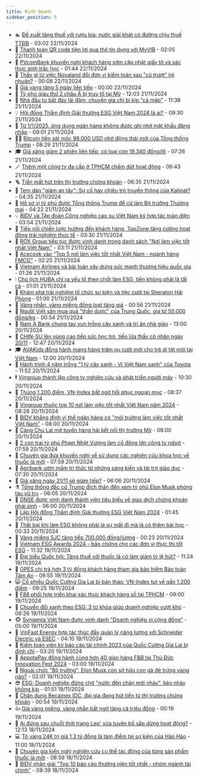```yaml
---
title: Kinh Doanh
sidebar_position: 5
---
```


<!-- dantri-kinh-doanh:START -->
- 🏊 [Đề xuất tăng thuế với rượu bia; nước giải khát có đường chịu thuế TTĐB](https://dantri.com.vn/kinh-doanh/de-xuat-tang-thue-voi-ruou-bia-nuoc-giai-khat-co-duong-chiu-thue-ttdb-20241122094839933.htm) - 03:02 22/11/2024
- 🦆 [Thanh toán QR code tiện lợi qua thẻ tín dụng với MyVIB](https://dantri.com.vn/kinh-doanh/thanh-toan-qr-code-tien-loi-qua-the-tin-dung-voi-myvib-20241122085045145.htm) - 02:05 22/11/2024
- 🦄 [PVcomBank khuyến nghị khách hàng sớm cập nhật giấy tờ và xác thực sinh trắc học](https://dantri.com.vn/kinh-doanh/pvcombank-khuyen-nghi-khach-hang-som-cap-nhat-giay-to-va-xac-thuc-sinh-trac-hoc-20241122083157594.htm) - 01:44 22/11/2024
- 🌝 [Thấy gì từ việc Novaland đổi đơn vị kiểm toán sau &quot;cú trượt&quot; lợi nhuận?](https://dantri.com.vn/kinh-doanh/thay-gi-tu-viec-novaland-doi-don-vi-kiem-toan-sau-cu-truot-loi-nhuan-20241121163058919.htm) - 00:08 22/11/2024
- 💃 [Giá vàng tăng 5 ngày liên tiếp](https://dantri.com.vn/kinh-doanh/gia-vang-tang-5-ngay-lien-tiep-20241122034949448.htm) - 00:00 22/11/2024
- 🦏 [Tỷ phú giàu thứ 2 châu Á bị truy tố tại Mỹ](https://dantri.com.vn/kinh-doanh/ty-phu-giau-thu-2-chau-a-bi-truy-to-tai-my-20241121171039394.htm) - 12:03 21/11/2024
- 🦩 [Nhà đầu tư bắt đáy lãi đậm, chuyên gia chỉ bí kíp &quot;cá mập&quot;](https://dantri.com.vn/kinh-doanh/nha-dau-tu-bat-day-lai-dam-chuyen-gia-chi-bi-kip-ca-map-20241121180015537.htm) - 11:38 21/11/2024
- 💡 [Hội đồng Thẩm định Giải thưởng ESG Việt Nam 2024 là ai?](https://dantri.com.vn/kinh-doanh/hoi-dong-tham-dinh-giai-thuong-esg-viet-nam-2024-la-ai-20241112135227424.htm) - 09:30 21/11/2024
- 🌊 [Từ 1/1/2025, ứng dụng ngân hàng không được ghi nhớ mật khẩu đăng nhập](https://dantri.com.vn/suc-manh-so/tu-112025-ung-dung-ngan-hang-khong-duoc-ghi-nho-mat-khau-dang-nhap-20241121152523605.htm) - 09:01 21/11/2024
- 🧑‍💻 [Bitcoin tiến sát mốc 98.000 USD nhờ động thái mới của Tổng thống Trump](https://dantri.com.vn/kinh-doanh/bitcoin-tien-sat-moc-98000-usd-nho-dong-thai-moi-cua-tong-thong-trump-20241121152426550.htm) - 08:29 21/11/2024
- 🎓 [Giá xăng giảm 2 phiên liên tiếp, có loại còn 19.340 đồng/lít](https://dantri.com.vn/kinh-doanh/gia-xang-giam-2-phien-lien-tiep-co-loai-con-19340-donglit-20241121142434271.htm) - 07:26 21/11/2024
- 🪄 [Thêm một công ty đa cấp ở TPHCM chấm dứt hoạt động](https://dantri.com.vn/kinh-doanh/them-mot-cong-ty-da-cap-o-tphcm-cham-dut-hoat-dong-20241121131001559.htm) - 06:43 21/11/2024
- 🪜 [Tiền mất hút trên thị trường chứng khoán](https://dantri.com.vn/kinh-doanh/tien-mat-hut-tren-thi-truong-chung-khoan-20241121133016184.htm) - 06:35 21/11/2024
- 🦄 [Tem dán &quot;giảm an tây&quot;: Sự cố hay chiêu trò truyền thông của Katinat?](https://dantri.com.vn/kinh-doanh/tem-dan-giam-an-tay-su-co-hay-chieu-tro-truyen-thong-cua-katinat-20241121105904875.htm) - 04:35 21/11/2024
- 💯 [Hồ sơ vị tỷ phú được Tổng thống Trump đề cử làm Bộ trưởng Thương mại](https://dantri.com.vn/kinh-doanh/ho-so-vi-ty-phu-duoc-tong-thong-trump-de-cu-lam-bo-truong-thuong-mai-20241120231111544.htm) - 04:22 21/11/2024
- 💡 [BIDV và Tập đoàn Công nghiệp cao su Việt Nam ký hợp tác toàn diện](https://dantri.com.vn/kinh-doanh/bidv-va-tap-doan-cong-nghiep-cao-su-viet-nam-ky-hop-tac-toan-dien-20241121105124895.htm) - 03:54 21/11/2024
- 🧰 [Tiếp nối chiến lược hướng đến khách hàng, TopZone tăng cường hoạt động trải nghiệm thực tế](https://dantri.com.vn/kinh-doanh/tiep-noi-chien-luoc-huong-den-khach-hang-topzone-tang-cuong-hoat-dong-trai-nghiem-thuc-te-20241121100035904.htm) - 03:30 21/11/2024
- 🎊 [ROX Group tiếp tục được vinh danh trong danh sách &quot;Nơi làm việc tốt nhất Việt Nam&quot;](https://dantri.com.vn/kinh-doanh/rox-group-tiep-tuc-duoc-vinh-danh-trong-danh-sach-noi-lam-viec-tot-nhat-viet-nam-20241121100805133.htm) - 03:11 21/11/2024
- 🔭 [Acecook vào &quot;Top 5 nơi làm việc tốt nhất Việt Nam - ngành hàng FMCG&quot;](https://dantri.com.vn/kinh-doanh/acecook-vao-top-5-noi-lam-viec-tot-nhat-viet-nam-nganh-hang-fmcg-20241121091236366.htm) - 02:25 21/11/2024
- 💼 [Vietnam Airlines và bài toán xây dựng sức mạnh thương hiệu quốc gia](https://dantri.com.vn/kinh-doanh/vietnam-airlines-va-bai-toan-xay-dung-suc-manh-thuong-hieu-quoc-gia-20241121082627009.htm) - 01:26 21/11/2024
- 🕯 [Chủ tịch HUBA chỉ ra yếu tố then chốt làm ESG, tiền không phải là tất cả](https://dantri.com.vn/kinh-doanh/chu-tich-huba-chi-ra-yeu-to-then-chot-lam-esg-tien-khong-phai-la-tat-ca-20241120094641861.htm) - 01:01 21/11/2024
- 🫣 [Khám phá trải nghiệm tổ chức sự kiện và tiệc cưới tại Sheraton Hải Phòng](https://dantri.com.vn/kinh-doanh/kham-pha-trai-nghiem-to-chuc-su-kien-va-tiec-cuoi-tai-sheraton-hai-phong-20241120113122490.htm) - 01:00 21/11/2024
- 🤠 [Vàng nhẫn, vàng miếng đồng loạt tăng giá](https://dantri.com.vn/kinh-doanh/vang-nhan-vang-mieng-dong-loat-tang-gia-20241120235850809.htm) - 00:56 21/11/2024
- 🌈 [Người Việt săn mua quả &quot;thần dược&quot; của Trung Quốc, giá từ 50.000 đồng/kg](https://dantri.com.vn/kinh-doanh/nguoi-viet-san-mua-qua-than-duoc-cua-trung-quoc-gia-tu-50000-dongkg-20241121004114593.htm) - 00:54 21/11/2024
- 🦅 [Nam A Bank chung tay vun trồng cây xanh và tri ân nhà giáo](https://dantri.com.vn/kinh-doanh/nam-a-bank-chung-tay-vun-trong-cay-xanh-va-tri-an-nha-giao-20241120185942916.htm) - 13:00 20/11/2024
- 🌁 [CHIN-SU lên vùng cao tiếp sức học trò, tiếp lửa thầy cô nhân ngày 20/11](https://dantri.com.vn/kinh-doanh/chin-su-len-vung-cao-tiep-suc-hoc-tro-tiep-lua-thay-co-nhan-ngay-2011-20241120194708941.htm) - 12:47 20/11/2024
- 🎓 [AVAKids đồng hành mang hàng trăm nụ cười mới cho trẻ dị tật môi tại Việt Nam](https://dantri.com.vn/kinh-doanh/avakids-dong-hanh-mang-hang-tram-nu-cuoi-moi-cho-tre-di-tat-moi-tai-viet-nam-20241120174412620.htm) - 12:00 20/11/2024
- 📝 [Hành trình 4 năm trồng &quot;1 tỷ cây xanh - Vì Việt Nam xanh&quot; của Toyota](https://dantri.com.vn/kinh-doanh/hanh-trinh-4-nam-trong-1-ty-cay-xanh-vi-viet-nam-xanh-cua-toyota-20241120185209664.htm) - 11:52 20/11/2024
- 🕴 [Vingroup thành lập công ty nghiên cứu và phát triển người máy](https://dantri.com.vn/kinh-doanh/vingroup-thanh-lap-cong-ty-nghien-cuu-va-phat-trien-nguoi-may-20241120162223513.htm) - 10:30 20/11/2024
- 🧰 [Thủng 1.200 điểm, VN-Index bất ngờ hồi phục ngoạn mục](https://dantri.com.vn/kinh-doanh/thung-1200-diem-vn-index-bat-ngo-hoi-phuc-ngoan-muc-20241120132050982.htm) - 08:37 20/11/2024
- 🤖 [Vingroup thuộc top 10 nơi làm việc tốt nhất Việt Nam năm 2024](https://dantri.com.vn/kinh-doanh/vingroup-thuoc-top-10-noi-lam-viec-tot-nhat-viet-nam-nam-2024-20241120151531417.htm) - 08:28 20/11/2024
- 🤠 [BIDV khẳng định vị thế ngân hàng có &quot;môi trường làm việc tốt nhất Việt Nam&quot;](https://dantri.com.vn/kinh-doanh/bidv-khang-dinh-vi-the-ngan-hang-co-moi-truong-lam-viec-tot-nhat-viet-nam-20241120144532808.htm) - 08:00 20/11/2024
- 🌮 [Cảng Chu Lai mở tuyến hàng hải kết nối thị trường Mỹ](https://dantri.com.vn/kinh-doanh/cang-chu-lai-mo-tuyen-hang-hai-ket-noi-thi-truong-my-20241120143448191.htm) - 08:00 20/11/2024
- 🦄 [2 con trai tỷ phú Phạm Nhật Vượng làm cổ đông lớn công ty robot](https://dantri.com.vn/kinh-doanh/2-con-trai-ty-phu-pham-nhat-vuong-lam-co-dong-lon-cong-ty-robot-20241120135026913.htm) - 07:59 20/11/2024
- 👺 [Chuyên gia đưa khuyến nghị về sử dụng các nghiên cứu khoa học về thuốc lá mới](https://dantri.com.vn/kinh-doanh/chuyen-gia-dua-khuyen-nghi-ve-su-dung-cac-nghien-cuu-khoa-hoc-ve-thuoc-la-moi-20241120143316050.htm) - 07:59 20/11/2024
- 🤗 [Agribank ươm mầm tri thức từ những sáng kiến và tài trợ giáo dục](https://dantri.com.vn/kinh-doanh/agribank-uom-mam-tri-thuc-tu-nhung-sang-kien-va-tai-tro-giao-duc-20241120142123119.htm) - 07:30 20/11/2024
- 💪 [Giá xăng ngày 21/11 sẽ giảm tiếp?](https://dantri.com.vn/kinh-doanh/gia-xang-ngay-2111-se-giam-tiep-20241120010337932.htm) - 06:06 20/11/2024
- ⚗️ [Tổng thống đắc cử Trump đích thân đến xem tỷ phú Elon Musk phóng tàu vũ trụ](https://dantri.com.vn/kinh-doanh/tong-thong-dac-cu-trump-dich-than-den-xem-ty-phu-elon-musk-phong-tau-vu-tru-20241120124013391.htm) - 06:05 20/11/2024
- 🧠 [DNSE được vinh danh thành viên tiêu biểu về giao dịch chứng khoán phái sinh](https://dantri.com.vn/kinh-doanh/dnse-duoc-vinh-danh-thanh-vien-tieu-bieu-ve-giao-dich-chung-khoan-phai-sinh-20241120115429162.htm) - 06:00 20/11/2024
- 🗽 [Lập Hội đồng Thẩm định Giải thưởng ESG Việt Nam 2024](https://dantri.com.vn/kinh-doanh/lap-hoi-dong-tham-dinh-giai-thuong-esg-viet-nam-2024-20241114113402777.htm) - 01:45 20/11/2024
- 🫣 [Thất bại khi làm ESG không phải là sự mất đi mà là có thêm bài học](https://dantri.com.vn/kinh-doanh/that-bai-khi-lam-esg-khong-phai-la-su-mat-di-ma-la-co-them-bai-hoc-20241119114658919.htm) - 00:33 20/11/2024
- 🫣 [Vàng miếng SJC tăng tiếp 700.000 đồng/lượng](https://dantri.com.vn/kinh-doanh/vang-mieng-sjc-tang-tiep-700000-dongluong-20241120031359160.htm) - 00:23 20/11/2024
- 🫣 [Vietnam ESG Awards 2024 - bảo chứng cho các đơn vị thực thi tốt ESG](https://dantri.com.vn/kinh-doanh/vietnam-esg-awards-2024-bao-chung-cho-cac-don-vi-thuc-thi-tot-esg-20241116115538097.htm) - 11:32 19/11/2024
- 💂 [Đại biểu Quốc hội: Tăng thuế với thuốc lá có làm giảm tỷ lệ hút?](https://dantri.com.vn/kinh-doanh/dai-bieu-quoc-hoi-tang-thue-voi-thuoc-la-co-lam-giam-ty-le-hut-20241119180447882.htm) - 11:24 19/11/2024
- 💫 [OPES chi trả hơn 3 tỷ đồng khách hàng tham gia bảo hiểm Bảo toàn Tâm An](https://dantri.com.vn/kinh-doanh/opes-chi-tra-hon-3-ty-dong-khach-hang-tham-gia-bao-hiem-bao-toan-tam-an-20241119164847880.htm) - 09:55 19/11/2024
- 😺 [Cổ phiếu Quốc Cường Gia Lai bị bán tháo; VN-Index tụt về gần 1.200 điểm](https://dantri.com.vn/kinh-doanh/co-phieu-quoc-cuong-gia-lai-bi-ban-thao-vn-index-tut-ve-gan-1200-diem-20241119133951501.htm) - 09:25 19/11/2024
- 🦆 [F88 phối hợp triển khai xác thực khách hàng số tại TPHCM](https://dantri.com.vn/kinh-doanh/f88-phoi-hop-trien-khai-xac-thuc-khach-hang-so-tai-tphcm-20241119153342329.htm) - 09:00 19/11/2024
- 👀 [Chuyển đổi xanh theo ESG: 3 từ khóa giúp doanh nghiệp vượt khó](https://dantri.com.vn/kinh-doanh/chuyen-doi-xanh-theo-esg-3-tu-khoa-giup-doanh-nghiep-vuot-kho-20241119055129590.htm) - 06:26 19/11/2024
- 🐵 [Syngenta Việt Nam được vinh danh &quot;Doanh nghiệp vì cộng đồng&quot;](https://dantri.com.vn/kinh-doanh/syngenta-viet-nam-duoc-vinh-danh-doanh-nghiep-vi-cong-dong-20241119102212714.htm) - 05:00 19/11/2024
- 🤖 [VinFast Energy hợp tác thúc đẩy quản lý năng lượng với Schneider Electric và ESEC](https://dantri.com.vn/kinh-doanh/vinfast-energy-hop-tac-thuc-day-quan-ly-nang-luong-voi-schneider-electric-va-esec-20241119104622559.htm) - 04:10 19/11/2024
- 💂 [Kiểm toán viên ký báo cáo tài chính 2023 của Quốc Cường Gia Lai bị đình chỉ](https://dantri.com.vn/kinh-doanh/kiem-toan-vien-ky-bao-cao-tai-chinh-2023-cua-quoc-cuong-gia-lai-bi-dinh-chi-20241119100413575.htm) - 03:20 19/11/2024
- 🦆 [AppotaPay đồng hành cùng hơn 40 gian hàng F&amp;B tại Thủ Đức Innovation Fest 2024](https://dantri.com.vn/kinh-doanh/appotapay-dong-hanh-cung-hon-40-gian-hang-fb-tai-thu-duc-innovation-fest-2024-20241119090836928.htm) - 03:00 19/11/2024
- 🦅 [Ngoài chức &quot;Bộ trưởng&quot;, Elon Musk còn sở hữu con gà đẻ trứng vàng nào?](https://dantri.com.vn/kinh-doanh/ngoai-chuc-bo-truong-elon-musk-con-so-huu-con-ga-de-trung-vang-nao-20241116174548253.htm) - 02:01 19/11/2024
- 😎 [ESG: Doanh nghiệp đừng chờ &quot;nước đến chân mới nhảy&quot;, kẻo nhảy không kịp](https://dantri.com.vn/kinh-doanh/esg-doanh-nghiep-dung-cho-nuoc-den-chan-moi-nhay-keo-nhay-khong-kip-20241115143521379.htm) - 01:51 19/11/2024
- 🐎 [Chân dung Becamex IDC, đại gia đang hút tiền từ thị trường chứng khoán](https://dantri.com.vn/kinh-doanh/chan-dung-becamex-idc-dai-gia-dang-hut-tien-tu-thi-truong-chung-khoan-20241117080014649.htm) - 00:54 19/11/2024
- 👍 [Giá vàng miếng, vàng nhẫn bất ngờ tăng cả triệu đồng](https://dantri.com.vn/kinh-doanh/gia-vang-mieng-vang-nhan-bat-ngo-tang-ca-trieu-dong-20241119003904299.htm) - 00:19 19/11/2024
- 🦒 [Ai đứng sau chuỗi thời trang Lep&#39; vừa tuyên bố sắp dừng hoạt động?](https://dantri.com.vn/kinh-doanh/ai-dung-sau-chuoi-thoi-trang-lep-vua-tuyen-bo-sap-dung-hoat-dong-20241118180608124.htm) - 12:13 18/11/2024
- 💻 [Tô vàng 24K trị giá 1,3 tỷ đồng là tâm điểm tại sự kiện của Hảo Hảo](https://dantri.com.vn/kinh-doanh/to-vang-24k-tri-gia-13-ty-dong-la-tam-diem-tai-su-kien-cua-hao-hao-20241118172634889.htm) - 11:00 18/11/2024
- 👺 [Chuyên gia kiến nghị nghiên cứu cụ thể tác động của từng sản phẩm thuốc lá mới](https://dantri.com.vn/kinh-doanh/chuyen-gia-kien-nghi-nghien-cuu-cu-the-tac-dong-cua-tung-san-pham-thuoc-la-moi-20241118153905557.htm) - 08:59 18/11/2024
- 🧐 [BIDV nhận giải &quot;Top 10 báo cáo thường niên tốt nhất - nhóm ngành tài chính&quot;](https://dantri.com.vn/kinh-doanh/bidv-nhan-giai-top-10-bao-cao-thuong-nien-tot-nhat-nhom-nganh-tai-chinh-20241118150008127.htm) - 08:39 18/11/2024<!-- dantri-kinh-doanh:END -->
